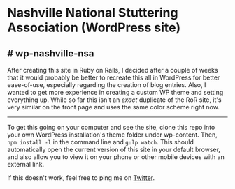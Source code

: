 # Nashville National Stuttering Association (WordPress site)
## # wp-nashville-nsa

After creating this site in Ruby on Rails, I decided after a couple of weeks that it would probably be better to recreate this all in WordPress for better ease-of-use, especially regarding the creation of blog entries. Also, I wanted to get more experience in creating a custom WP theme and setting everything up. While so far this isn't an *exact* duplicate of the RoR site, it's very similar on the front page and uses the same color scheme right now.

---

To get this going on your computer and see the site, clone this repo into your own WordPress installation's theme folder under wp-content. Then, `npm install -l` in the command line and `gulp watch`. This should automatically open the current version of this site in your default browser, and also allow you to view it on your phone or other mobile devices with an external link.

If this doesn't work, feel free to ping me on [Twitter](https://twitter.com/kindlingscript).
